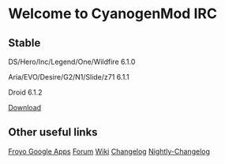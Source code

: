 Welcome to CyanogenMod IRC 
===========

Stable
------------------
DS/Hero/Inc/Legend/One/Wildfire 6.1.0

Aria/EVO/Desire/G2/N1/Slide/z71 6.1.1

Droid 6.1.2

[Download](http://mirror.teamdouche.net/?type=stable)

Other useful links
------------------

[Froyo Google Apps](http://goo.gl/kKxxd)
[Forum](http://goo.gl/WpNQ)
[Wiki](http://goo.gl/fUQ4)
[Changelog](http://goo.gl/vCoz)
[Nightly-Changelog](http://twitter.com/#!/cmsrc)



